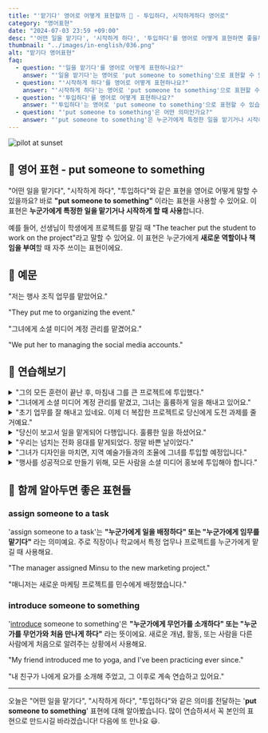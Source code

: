 ```yaml
---
title: "'맡기다' 영어로 어떻게 표현할까 🤝 - 투입하다, 시작하게하다 영어로"
category: "영어표현"
date: "2024-07-03 23:59 +09:00"
desc: "'어떤 일을 맡기다', '시작하게 하다', '투입하다'를 영어로 어떻게 표현하면 좋을까요? '저는 행사 조직 업무를 맡았어요.', '그녀에게 소셜 미디어 계정 관리를 맡겼어요.' 등을 영어로 표현하는 법을 배워봅시다. 다양한 예문을 통해서 연습하고 본인의 표현으로 만들어 보세요."
thumbnail: "../images/in-english/036.png"
alt: "맡기다 영어표현"
faq:
  - question: "'일을 맡기다'를 영어로 어떻게 표현하나요?"
    answer: "'일을 맡기다'는 영어로 'put someone to something'으로 표현할 수 있습니다. 예를 들어, 'They put me to organizing the event.'는 '저는 행사 조직 업무를 맡았어요.'라는 의미입니다."
  - question: "'시작하게 하다'를 영어로 어떻게 표현하나요?"
    answer: "'시작하게 하다'는 영어로 'put someone to something'으로 표현할 수 있습니다. 예를 들어, 'The teacher put the student to work on the project.'는 '선생님이 학생에게 프로젝트를 맡겼어요.'라는 의미입니다."
  - question: "'투입하다'를 영어로 어떻게 표현하나요?"
    answer: "'투입하다'는 영어로 'put someone to something'으로 표현할 수 있습니다. 예를 들어, 'We put her to managing the social media accounts.'는 '그녀에게 소셜 미디어 계정 관리를 맡겼어요.'라는 의미입니다."
  - question: "'put someone to something'은 어떤 의미인가요?"
    answer: "'put someone to something'은 누군가에게 특정한 일을 맡기거나 시작하게 할 때 사용합니다. 이는 새로운 역할이나 책임을 부여할 때 자주 쓰이는 표현입니다."
---
```


![pilot at sunset](../images/in-english/036-1.avif)

## 🌟 영어 표현 - put someone to something

"어떤 일을 맡기다", "시작하게 하다", "투입하다"와 같은 표현을 영어로 어떻게 말할 수 있을까요? 바로 **"put someone to something"** 이라는 표현을 사용할 수 있어요. 이 표현은 **누군가에게 특정한 일을 맡기거나 시작하게 할 때 사용**합니다.

예를 들어, 선생님이 학생에게 프로젝트를 맡길 때 "The teacher put the student to work on the project"라고 말할 수 있어요. 이 표현은 누군가에게 **새로운 역할이나 책임을 부여**할 때 자주 쓰이는 표현이에요.

## 📖 예문

"저는 행사 조직 업무를 맡았어요."

"They put me to organizing the event."

"그녀에게 소셜 미디어 계정 관리를 맡겼어요."

"We put her to managing the social media accounts."

<div 
  data-inline-banner="🎉 새해에는 스픽 AI와 함께 영어 공부하자" 
  data-inline-banner-subtext="설날 특별 할인으로 최대 70% 할인! (~2/3)" 
  data-inline-banner-link="https://app.usespeak.com/kr-ko/sale/kr-affiliate-special/?ref=engple-inline"
  data-inline-banner-caption="해당 링크를 통해 구매시 일정액의 수수료를 지급받습니다.">
</div>

## 💬 연습해보기

<details>
<summary>"그의 모든 훈련이 끝난 후, 마침내 그를 큰 프로젝트에 투입했다."</summary>
<span>"After all his training, they <a href="/blog/in-english/182.finally/">finally</a> put him to work on the big project."</span>
</details>

<details>
<summary>"그녀에게 소셜 미디어 계정 관리를 맡겼고, 그녀는 훌륭하게 일을 해내고 있어요."</summary>
<span>"We put her to managing the social media accounts, and she’s doing a fantastic job."</span>
</details>

<details>
<summary>"초기 업무를 잘 해내고 있네요. 이제 더 복잡한 프로젝트로 당신에게 도전 과제를 줄 거예요."</summary>
<span>"You've been doing well with your initial tasks. Now, I’m going to put you to the challenge with a more complex project."</span>
</details>

<details>
<summary>"당신이 보고서 일을 맡게되어 다행입니다. 훌륭한 일을 하셨어요."</summary>
<span>"<a href="/blog/다행이야-영어표현/">I’m glad</a> they put you to working on the report; you did a great job."</span>
</details>

<details>
<summary>"우리는 넘치는 전화 응대를 맡게되었다. 정말 바쁜 날이었다."</summary>
<span>"They put us to handling the overflow of calls, so it’s been a busy day."</span>
</details>

<details>
<summary>"그녀가 디자인을 마치면, 지역 예술가들과의 조율에 그녀를 투입할 예정입니다."</summary>
<span>"When she finishes the design, we’ll put her to coordinating with the local artists."</span>
</details>

<details>
<summary>"행사를 성공적으로 만들기 위해, 모든 사람을 소셜 미디어 홍보에 투입해야 합니다."</summary>
<span>"To make the event <a href="/blog/in-english/276.successful/">successful</a>, we should put everyone to promoting it on social media."</span>
</details>

## 🤝 함께 알아두면 좋은 표현들

### assign someone to a task

'assign someone to a task'는 **"누군가에게 일을 배정하다" 또는 "누군가에게 임무를 맡기다"** 라는 의미예요. 주로 직장이나 학교에서 특정 업무나 프로젝트를 누군가에게 맡길 때 사용해요.

"The manager assigned Minsu to the new marketing project."

"매니저는 새로운 마케팅 프로젝트를 민수에게 배정했습니다."

### introduce someone to something

'[introduce](/blog/in-english/262.introduce/) someone to something'은 **"누군가에게 무언가를 소개하다" 또는 "누군가를 무언가와 처음 만나게 하다"** 라는 뜻이에요. 새로운 개념, 활동, 또는 사람을 다른 사람에게 처음으로 알려주는 상황에서 사용해요.

"My friend introduced me to yoga, and I've been practicing ever since."

"내 친구가 나에게 요가를 소개해 주었고, 그 이후로 계속 연습하고 있어요."

---

오늘은 "어떤 일을 맡기다", "시작하게 하다", "투입하다"와 같은 의미를 전달하는 '**put someone to something**' 표현에 대해 알아봤습니다. 많이 연습하셔서 꼭 본인의 표현으로 만드시길 바라겠습니다! 다음에 또 만나요 😃.
